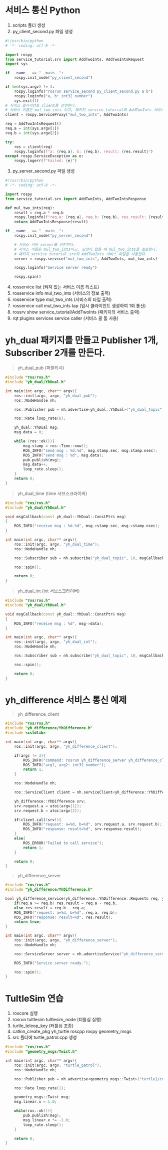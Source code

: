# 서비스 통신 Python
1. scripts 폴더 생성
2. py_client_second.py 파일 생성
```py
#!/usr/bin/python
# -*- coding: utf-8 -*-

import rospy
from service_tutorial.srv import AddTwoInts, AddTwoIntsRequest
import sys

if __name__ == "__main__":
    rospy.init_node("py_client_second")

if len(sys.argv) != 3:
    rospy.loginfo("rosrun service_second py_client_second.py a b")
    rospy.loginfo("a, b: int32 number")
    sys.exit(1)
# 서비스 클라이언트 client를 선언한다.
# 서비스 이름은 mul_two_ints 이고, 패키지 service_tutorial의 AddTwoInts 서비스 파일을 사용한다.
client = rospy.ServiceProxy("mul_two_ints", AddTwoInts)

req = AddTwoIntsRequest()
req.a = int(sys.argv[1])
req.b = int(sys.argv[2])

try:
    res = client(req)
    rospy.loginfo(f"a: {req.a}, b: {req.b}, result: {res.result}")
except rospy.ServiceException as e:
    rospy.logerr(f"Failed: {e}")
```
3. py_server_second.py 파일 생성
```py
#!/usr/bin/python
# -*- coding: utf-8 -*-

import rospy
from service_tutorial.srv import AddTwoInts, AddTwoIntsResponse

def mul_two_ints(req):
    result = req.a * req.b
    rospy.loginfo(f"req.a: {req.a}, req.b: {req.b}, res.result: {result}")
    return AddTwoIntsResponse(result)

if __name__ == "__main__":
    rospy.init_node("py_server_second")

    # 서비스 서버 server를 선언한다.
    # 서비스 이름은 mul_two_ints이고, 요청이 왔을 때 mul_two_ints를 호출한다.
    # 패키지 service_tutorial.srv의 AddTwoInts 서비스 파일을 사용한다.
    server = rospy.service("mul_two_ints", AddTwoInts, mul_two_ints)

    rospy.loginfo("Service server ready")

    rospy.spin()
```
4. rosservice list (켜져 있는 서비스 이름 리스트)
5. rosservice info mul_two_ints (서비스의 정보 출력)
6. rosservice type mul_two_ints (서비스의 타입 출력)
7. rosservice call mul_two_ints tap (임시 클라이언트 생성하여 1회 통신)
8. rossrv show service_tutorial/AddTwoInts (패키지의 서비스 출력)
9. rqt plugins services service caller (서비스 콜 툴 사용)
# yh_dual 패키지를 만들고 Publisher 1개, Subscriber 2개를 만든다.
> yh_dual_pub (퍼블리셔)
```cpp
#include "ros/ros.h"
#include "yh_dual/YhDual.h"

int main(int argc, char** argv){
    ros::init(argc, argv, "yh_dual_pub");
    ros::NodeHandle nh;

    ros::Publisher pub = nh.advertise<yh_dual::YhDual>("yh_dual_topic", 10);

    ros::Rate loop_rate(8);

    yh_dual::YhDual msg;
    msg.data = 0;

    while (ros::ok()){
        msg.stamp = ros::Time::now();
        ROS_INFO("send msg : %d.%d", msg.stamp.sec, msg.stamp.nsec);
        ROS_INFO("send msg : %d", msg.data);
        pub.publish(msg);
        msg.data++;
        loop_rate.sleep();
    }
    return 0;
}
```
> yh_dual_time (time 서브스크라이버)
```cpp
#include "ros/ros.h"
#include "yh_dual/YhDual.h"

void msgCallback(const yh_dual::YhDual::ConstPtr& msg)
{
	ROS_INFO("receive msg : %d.%d", msg->stamp.sec, msg->stamp.nsec);
}

int main(int argc, char** argv){
    ros::init(argc, argv, "yh_dual_time");
    ros::NodeHandle nh;

    ros::Subscriber sub = nh.subscribe("yh_dual_topic", 10, msgCallback);

    ros::spin();

    return 0;
}
```
> yh_dual_int (int 서브스크라이버)
```cpp
#include "ros/ros.h"
#include "yh_dual/YhDual.h"

void msgCallback(const yh_dual::YhDual::ConstPtr& msg)
{
	ROS_INFO("receive msg : %d", msg->data);
}

int main(int argc, char** argv){
    ros::init(argc, argv, "yh_dual_int");
    ros::NodeHandle nh;

    ros::Subscriber sub = nh.subscribe("yh_dual_topic", 10, msgCallback);

    ros::spin();

    return 0;
}
```
# yh_difference 서비스 통신 예제
> yh_difference_client
```cpp
#include "ros/ros.h"
#include "yh_difference/YhDifference.h"
#include <cstdlib>

int main(int argc, char** argv){
    ros::init(argc, argv, "yh_difference_client");

    if(argc != 3){
        ROS_INFO("command: rosrun yh_difference_server yh_difference_client arg1 arg2");
        ROS_INFO("arg1, arg2: int32 number");
        return 1;
    }

    ros::NodeHandle nh;

    ros::ServiceClient client = nh.serviceClient<yh_difference::YhDifference>("yh_difference_service");

    yh_difference::YhDifference srv;
    srv.request.a = atoi(argv[1]);
    srv.request.b = atoi(argv[2]);

    if(client.call(srv)){
        ROS_INFO("request: a=%d, b=%d", srv.request.a, srv.request.b);
        ROS_INFO("response: result=%d", srv.response.result);
    }
    else{
        ROS_ERROR("Failed to call service");
        return 1;
    }

    return 0;
}
```
> yh_difference_server
```cpp
#include "ros/ros.h"
#include "yh_difference/YhDifference.h"

bool yh_difference_service(yh_difference::YhDifference::Request& req, yh_difference::YhDifference::Response& res){
    if(req.a >= req.b) res.result = req.a - req.b;
    else res.result = req.b - req.a;
    ROS_INFO("request: a=%d, b=%d", req.a, req.b);
    ROS_INFO("response: result=%d", res.result);
    return true;
}

int main(int argc, char** argv){
    ros::init(argc, argv, "yh_difference_server");
    ros::NodeHandle nh;

    ros::ServiceServer server = nh.advertiseService("yh_difference_service", yh_difference_service);

    ROS_INFO("Service server ready.");

    ros::spin();
}
```
# TultleSim 연습
1. roscore 실행
2. rosrun tultlesim tultlesim_node (터틀심 실행)
3. turtle_teleop_key (터틀심 조종)
4. catkin_create_pkg yh_turtle roscpp rospy geometry_msgs
5. src 폴더에 turtle_patrol.cpp 생성
```cpp
#include "ros/ros.h"
#include "geometry_msgs/Twist.h"

int main(int argc, char** argv){
    ros::init(argc, argv, "turtle_patrol");
    ros::NodeHandle nh;

    ros::Publisher pub = nh.advertise<geometry_msgs::Twist>("turtle1/cmd_vel", 10);

    ros::Rate loop_rate(1);

    geometry_msgs::Twist msg;
    msg.linear.x = 1.0;

    while(ros::ok()){
        pub.publish(msg);
        msg.linear.x *= -1.0;
        loop_rate.sleep();
    }

    return 0;
}
```
